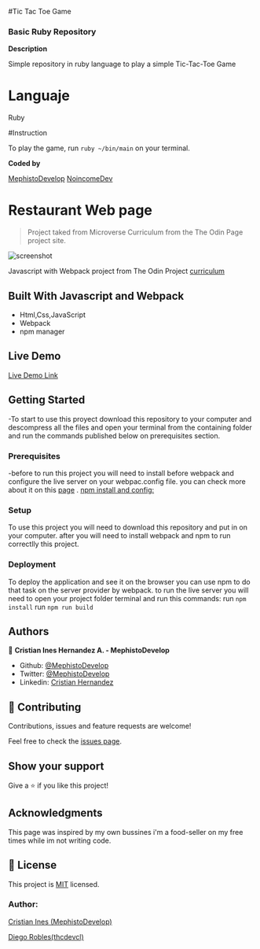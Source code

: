 #Tic Tac Toe Game

### Basic Ruby Repository

**Description**

Simple repository in ruby language to play a simple Tic-Tac-Toe Game

# Languaje

Ruby

#Instruction

To play the game, run `ruby ~/bin/main` on your terminal.

**Coded by**

[MephistoDevelop](https://www.github.com/mephistodevelop)
[NoincomeDev](https://www.github.com/noincomedev)

# Restaurant Web page

> Project taked from Microverse Curriculum from the The Odin Page project site.

![screenshot](./pageseafood.png)

Javascript with Webpack project from The Odin Project [curriculum](https://www.theodinproject.com/lessons/restaurant-page)

## Built With Javascript and Webpack

- Html,Css,JavaScript
- Webpack
- npm manager

## Live Demo

[Live Demo Link](https://mephistodevelop.github.io/restaurant_page/)

## Getting Started

-To start to use this proyect download this repository to your computer and descompress all the files and open your terminal from the containing folder and run the commands published below on prerequisites section.

### Prerequisites

-before to run this project you will need to install before webpack and configure the live server on your webpac.config file. you can check more about it on this [page](https://webpack.js.org/guides/installation/) .
[npm install and config: ](https://docs.npmjs.com/cli/install)

### Setup

To use this project you will need to download this repository and put in on your computer.
after you will need to install webpack and npm to run correctlly this project.

### Deployment

To deploy the application and see it on the browser you can use npm to do that task on the server provider by webpack. to run the live server you will need to open your project folder terminal and run this commands:
run `npm install`
run `npm run build`

## Authors

👤 **Cristian Ines Hernandez A. - MephistoDevelop**

- Github: [@MephistoDevelop](https://github.com/MephistoDevelop)
- Twitter: [@MephistoDevelop](https://twitter.com/MephistoDevelop)
- Linkedin: [Cristian Hernandez](https://www.linkedin.com/in/cristian-hernandez1992/)

## 🤝 Contributing

Contributions, issues and feature requests are welcome!

Feel free to check the [issues page](issues/).

## Show your support

Give a ⭐️ if you like this project!

## Acknowledgments

This page was inspired by my own bussines i'm a food-seller on my free times while im not writing code.

## 📝 License

This project is [MIT](lic.url) licensed.

### Author:

[Cristian Ines (MephistoDevelop)](https://github.com/MephistoDevelop)

[Diego Robles(thcdevcl)](https://github.com/thcdevcl)
